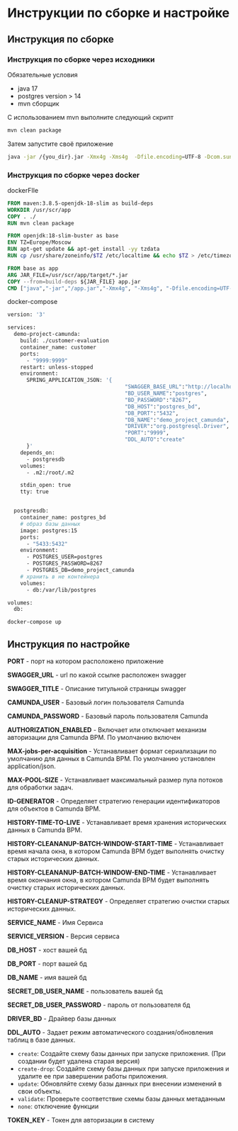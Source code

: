 # Инструкции по сборке и настройке

##  Инструкция по сборке 

### Инструкция по сборке через исходники

Обязательные условия
- java 17
- postgres version > 14
- mvn сборщик

С использованием mvn выполните следующий скрипт
```bash
mvn clean package
```

Затем запустите своё приложение
```bash
java -jar /{you_dir}.jar -Xmx4g -Xms4g  -Dfile.encoding=UTF-8 -Dcom.sun.net.ssl.checkRevocation=false
```

### Инструкция по сборке через docker

dockerFIle
```dockerfile
FROM maven:3.8.5-openjdk-18-slim as build-deps
WORKDIR /usr/scr/app
COPY . ./
RUN mvn clean package

FROM openjdk:18-slim-buster as base
ENV TZ=Europe/Moscow
RUN apt-get update && apt-get install -yy tzdata
RUN cp /usr/share/zoneinfo/$TZ /etc/localtime && echo $TZ > /etc/timezone

FROM base as app
ARG JAR_FILE=/usr/scr/app/target/*.jar
COPY --from=build-deps ${JAR_FILE} app.jar
CMD ["java","-jar","/app.jar","-Xmx4g", "-Xms4g", "-Dfile.encoding=UTF-8","-Dcom.sun.net.ssl.checkRevocation=false"]
```

docker-compose

```dockerfile
version: '3'

services:
  demo-project-camunda:
    build: ./customer-evaluation
    container_name: customer
    ports:
      - "9999:9999"
    restart: unless-stopped
    environment:
      SPRING_APPLICATION_JSON: '{
                                     "SWAGGER_BASE_URL":"http://localhost:",
                                     "BD_USER_NAME":"postgres",
                                     "BD_PASSWORD":"8267",
                                     "DB_HOST":"postgres_bd",
                                     "DB_PORT":"5432",
                                     "DB_NAME":"demo_project_camunda",
                                     "DRIVER":"org.postgresql.Driver",
                                     "PORT":"9999",
                                     "DDL_AUTO":"create"
      }'
    depends_on:
      - postgresdb
    volumes:
      - .m2:/root/.m2

    stdin_open: true
    tty: true


  postgresdb:
    container_name: postgres_bd
    # образ базы данных
    image: postgres:15
    ports:
      - "5433:5432"
    environment:
      - POSTGRES_USER=postgres
      - POSTGRES_PASSWORD=8267
      - POSTGRES_DB=demo_project_camunda
    # хранить в не контейнера
    volumes:
      - db:/var/lib/postgres

volumes:
  db:
```

```bash
docker-compose up
```

## Инструкция по настройке

**PORT** - порт на котором расположено приложение

**SWAGGER_URL** - url по какой ссылке расположен swagger 

**SWAGGER_TITLE** - Описание титульной страницы swagger

**CAMUNDA_USER** - Базовый логин пользователя Camunda

**CAMUNDA_PASSWORD** - Базовый пароль пользователя Camunda

**AUTHORIZATION_ENABLED** - Включает или отключает механизм авторизации для Camunda BPM. По умолчанию включен

**MAX-jobs-per-acquisition** - Устанавливает формат сериализации по умолчанию для данных в Camunda BPM. По умолчанию установлен application/json.

**MAX-POOL-SIZE** - Устанавливает максимальный размер пула потоков для обработки задач.

**ID-GENERATOR** -  Определяет стратегию генерации идентификаторов для объектов в Camunda BPM.

**HISTORY-TIME-TO-LIVE** - Устанавливает время хранения исторических данных в Camunda BPM.

**HISTORY-CLEANANUP-BATCH-WINDOW-START-TIME** - Устанавливает время начала окна, в котором Camunda BPM будет выполнять очистку старых исторических данных.

**HISTORY-CLEANANUP-BATCH-WINDOW-END-TIME** - Устанавливает время окончания окна, в котором Camunda BPM будет выполнять очистку старых исторических данных.

**HISTORY-CLEANUP-STRATEGY** - Определяет стратегию очистки старых исторических данных.

**SERVICE_NAME** - Имя Сервиса

**SERVICE_VERSION** - Версия сервиса

**DB_HOST** - хост вашей бд

**DB_PORT** - порт вашей бд

**DB_NAME** - имя вашей бд

**SECRET_DB_USER_NAME** - пользователь вашей бд

**SECRET_DB_USER_PASSWORD** - пароль от пользователя бд

**DRIVER_BD** - Драйвер базы данных

**DDL_AUTO** - Задает режим автоматического создания/обновления таблиц в базе данных.
- `create`: Создайте схему базы данных при запуске приложения. (При создании будет удалена старая версия)
- `create-drop`: Создайте схему базы данных при запуске приложения и удалите ее при завершении работы приложения.
- `update`: Обновляйте схему базы данных при внесении изменений в свои объекты.
- `validate`: Проверьте соответствие схемы базы данных метаданным
- `none`: отключение функции

**TOKEN_KEY** - Токен для авторизации в систему
